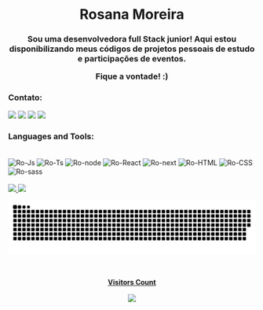 <h1 align="center"> Rosana Moreira</h1>
<h3 align="center">Sou uma desenvolvedora full Stack junior! Aqui estou disponibilizando meus códigos de projetos pessoais de estudo e participações de eventos. 
  
  Fique a vontade! :)</h3>


### Contato:
 [<img src="https://img.shields.io/badge/linkedin-%230077B5.svg?&style=for-the-badge&logo=linkedin&logoColor=white" />](https://www.linkedin.com/in/rosana-moreira-rm/) [<img src = "https://img.shields.io/badge/instagram-%23E4405F.svg?&style=for-the-badge&logo=instagram&logoColor=white">](https://www.instagram.com/roh_moreiraa/) [<img src="https://img.shields.io/badge/Twitter-1DA1F2?style=for-the-badge&logo=twitter&logoColor=white">](https://twitter.com/roh_moreiraa_) [<img src = "https://img.shields.io/badge/facebook-%231877F2.svg?&style=for-the-badge&logo=facebook&logoColor=white">](https://www.facebook.com/rosana.moreira.77920526)
</p>


### Languages and Tools:
<div style="display: inline_block"><br>
  <img align="center" alt="Ro-Js" src="https://img.shields.io/badge/JavaScript-F7DF1E?style=for-the-badge&logo=javascript&logoColor=black">
  <img align="center" alt="Ro-Ts" src="https://img.shields.io/badge/TypeScript-007ACC?style=for-the-badge&logo=typescript&logoColor=white">

  <img  align="center" alt="Ro-node" src="https://img.shields.io/badge/Node.js-43853D?style=for-the-badge&logo=node.js&logoColor=white"/> 

  <img align="center" alt="Ro-React" src="https://img.shields.io/badge/React-20232A?style=for-the-badge&logo=react&logoColor=61DAFB"/>
  <img align="center" alt="Ro-next" src= "https://img.shields.io/badge/Next-black?style=for-the-badge&logo=next.js&logoColor=white"/>
  <img align="center" alt="Ro-HTML" src="https://img.shields.io/badge/HTML5-E34F26?style=for-the-badge&logo=html5&logoColor=white"/>
  <img align="center" alt="Ro-CSS"  src="https://img.shields.io/badge/CSS3-1572B6?style=for-the-badge&logo=css3&logoColor=white">
  <img align="center" alt="Ro-sass"  src="https://img.shields.io/badge/SASS-hotpink.svg?style=for-the-badge&logo=SASS&logoColor=white"/>
 
 <br/>
 <br/>
</div>
<div>
  <a href="https://github.com/rosana-moreira">
  <img height="180em" src="https://github-readme-stats.vercel.app/api?username=rosana-moreira&show_icons=true&theme=dracula&include_all_commits=true&count_private=true"/>
  <img height="180em" src="https://github-readme-stats.vercel.app/api/top-langs/?username=rosana-moreira&layout=compact&langs_count=7&theme=dracula"/>

  ![Snake animation](https://github.com/rosana-moreira/rosana-moreira/blob/output/github-contribution-grid-snake.svg)
</div>
  <div align="center">
<br><p align="centre"><b>Visitors Count</b></p>  
<p align="center"><img align="center" src="https://profile-counter.glitch.me/{rosana-moreira}/count.svg" /></p> 
<br></div>

 
 
